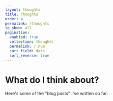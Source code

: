 ```yaml
---
layout: thoughts
title: Thoughts
order: 4
permalink: /thoughts
to_show: all
pagination:
  enabled: true
  collection: thoughts
  permalink: /:num
  sort_field: date
  sort_reverse: true
---
```


<h1>What do I think about?</h1>

Here's some of the "blog posts" I've written so far:
